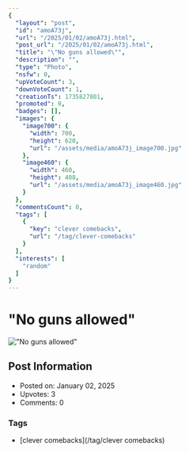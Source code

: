 ```yaml
---
{
  "layout": "post",
  "id": "amoA73j",
  "url": "/2025/01/02/amoA73j.html",
  "post_url": "/2025/01/02/amoA73j.html",
  "title": "\"No guns allowed\"",
  "description": "",
  "type": "Photo",
  "nsfw": 0,
  "upVoteCount": 3,
  "downVoteCount": 1,
  "creationTs": 1735827801,
  "promoted": 0,
  "badges": [],
  "images": {
    "image700": {
      "width": 700,
      "height": 620,
      "url": "/assets/media/amoA73j_image700.jpg"
    },
    "image460": {
      "width": 460,
      "height": 408,
      "url": "/assets/media/amoA73j_image460.jpg"
    }
  },
  "commentsCount": 0,
  "tags": [
    {
      "key": "clever comebacks",
      "url": "/tag/clever-comebacks"
    }
  ],
  "interests": [
    "random"
  ]
}
---
```


# "No guns allowed"

!["No guns allowed"](/assets/media/amoA73j_image700.jpg)

## Post Information

- Posted on: January 02, 2025
- Upvotes: 3
- Comments: 0

### Tags

- [clever comebacks](/tag/clever comebacks)
